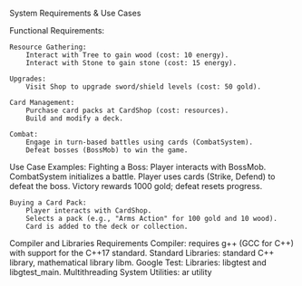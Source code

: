 System Requirements & Use Cases

Functional Requirements:

    Resource Gathering:
        Interact with Tree to gain wood (cost: 10 energy).
        Interact with Stone to gain stone (cost: 15 energy).

    Upgrades:
        Visit Shop to upgrade sword/shield levels (cost: 50 gold).

    Card Management:
        Purchase card packs at CardShop (cost: resources).
        Build and modify a deck.

    Combat:
        Engage in turn-based battles using cards (CombatSystem).
        Defeat bosses (BossMob) to win the game.

Use Case Examples:
    Fighting a Boss:
        Player interacts with BossMob.
        CombatSystem initializes a battle.
        Player uses cards (Strike, Defend) to defeat the boss.
        Victory rewards 1000 gold; defeat resets progress.

    Buying a Card Pack:
        Player interacts with CardShop.
        Selects a pack (e.g., "Arms Action" for 100 gold and 10 wood).
        Card is added to the deck or collection.

Compiler and Libraries Requirements
    Compiler: requires g++ (GCC for C++) with support for the C++17 standard. 
    Standard Libraries: standard C++ library, mathematical library libm. 
    Google Test: Libraries: libgtest and libgtest_main.
    Multithreading 
    System Utilities: ar utility 
